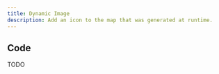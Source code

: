 ```yaml
---
title: Dynamic Image
description: Add an icon to the map that was generated at runtime.
---
```


<script lang="ts">
  import DynamicImage from "./DynamicImage.svelte";
</script>

<DynamicImage />

## Code

TODO
